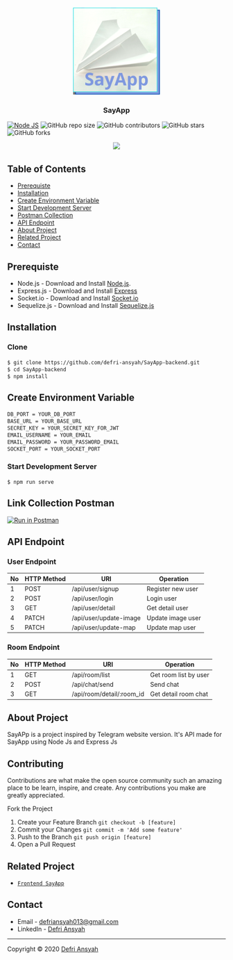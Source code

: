 <p align="center">
  <a href="https://github.com/defri-ansyah/SayApp-backend">
    <img src="./logo.png"  width="200px" alt="Logo">
  </a>
</p>

<h3 align="center">SayApp</h3>

[![Node JS](https://img.shields.io/badge/Dependencies-Express%20JS-green)](https://nodejs.org/en/)
![GitHub repo size](https://img.shields.io/github/repo-size/defri-ansyah/SayApp-backend)
![GitHub contributors](https://img.shields.io/github/contributors/defri-ansyah/SayApp-backend)
![GitHub stars](https://img.shields.io/github/stars/defri-ansyah/SayApp-backend)
![GitHub forks](https://img.shields.io/github/forks/defri-ansyah/SayApp-backend)

<p align="center">
  <a href="https://nodejs.org/" target="blank">
    <img src="https://cdn-images-1.medium.com/max/871/1*d2zLEjERsrs1Rzk_95QU9A.png">
  </a>
</p>

## Table of Contents
* [Prerequiste](#Prerequiste)
* [Installation](#Installation)
* [Create Environment Variable](#create-environment-variable)
* [Start Development Server](#Start-Development-Server)
* [Postman Collection](#Postman-Collection)
* [API Endpoint](#API-Endpoint)
* [About Project](#About-Project)
* [Related Project](#Related-Project)
* [Contact](#Contact)


## Prerequiste
- Node.js - Download and Install [Node.js](https://nodejs.org/en/).
- Express.js - Download and Install [Express](https://expressjs.com/)
- Socket.io - Download and Install [Socket.io](https://socket.io/)
- Sequelize.js - Download and Install [Sequelize.js](https://sequelize.org/)


## Installation
### Clone
```
$ git clone https://github.com/defri-ansyah/SayApp-backend.git
$ cd SayApp-backend
$ npm install
```

## Create Environment Variable

```
DB_PORT = YOUR_DB_PORT
BASE_URL = YOUR_BASE_URL
SECRET_KEY = YOUR_SECRET_KEY_FOR_JWT
EMAIL_USERNAME = YOUR_EMAIL
EMAIL_PASSWORD = YOUR_PASSWORD_EMAIL
SOCKET_PORT = YOUR_SOCKET_PORT
```

### Start Development Server
```
$ npm run serve
```
## Link Collection Postman
[![Run in Postman](https://run.pstmn.io/button.svg)](https://app.getpostman.com/run-collection/076c71a6e0671ac3aa39)

## API Endpoint
### User Endpoint
| No  | HTTP Method | URI                           | Operation                 |
| --- | ----------- | ----------------------------- | ------------------------- |
| 1   | POST        | /api/user/signup              | Register new user         |
| 2   | POST        | /api/user/login               | Login user                |
| 3   | GET         | /api/user/detail              | Get detail user           |
| 4   | PATCH       | /api/user/update-image        | Update image user         |
| 5   | PATCH       | /api/user/update-map          | Update map user           |

### Room Endpoint
| No  | HTTP Method | URI                          | Operation                  |
| --- | ----------- | ---------------------------- | -------------------------- |
| 1   | GET         | /api/room/list               | Get room list by user      |
| 2   | POST        | /api/chat/send               | Send chat                  |
| 3   | GET         | /api/room/detail/:room_id    | Get detail room chat       |

## About Project
SayAPp is a project inspired by Telegram website version.
It's API made for SayApp using Node Js and Express Js

## Contributing

Contributions are what make the open source community such an amazing place to be learn, inspire, and create. Any contributions you make are greatly appreciated.

Fork the Project
1. Create your Feature Branch  ```git checkout -b [feature]```
2. Commit your Changes ```git commit -m 'Add some feature'```
3. Push to the Branch ```git push origin [feature]```
4. Open a Pull Request

## Related Project
* [`Frontend SayApp`](https://github.com/defri-ansyah/SayApp-frontend)

## Contact

- Email - defriansyah013@gmail.com
- LinkedIn - [Defri Ansyah](https://linkedin.com/in/defri-ansyah/)

---
Copyright © 2020 [Defri Ansyah](https://github.com/defri-ansyah)